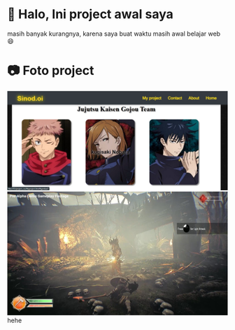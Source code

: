 # :wave: Halo, Ini project awal saya 
masih banyak kurangnya, karena saya buat waktu masih awal belajar web :smile:
# :camera: Foto project
![alt text](https://github.com/Sinodda/Test/blob/main/tes.jpeg)
<br>
![alt text](https://github.com/Sinodda/Test/blob/main/biwar3.jpg)
<br>
hehe
